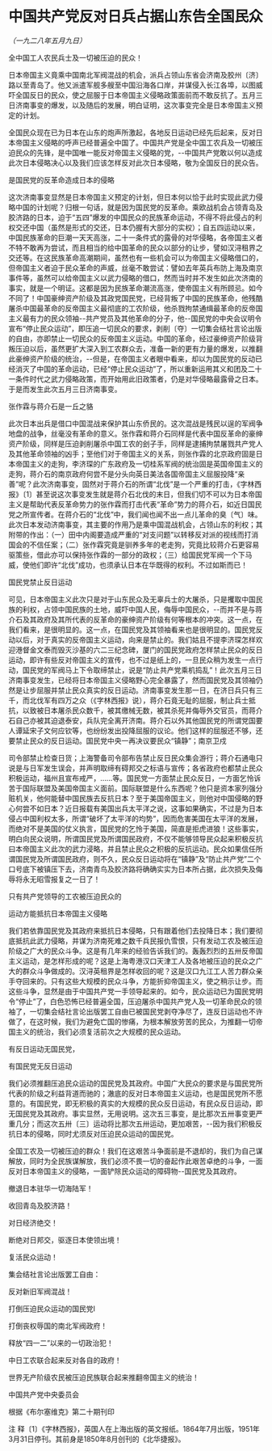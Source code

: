 # 中国共产党反对日兵占据山东告全国民众

*（一九二八年五月九日）*

全中国工人农民兵士及一切被压迫的民众！

日本帝国主义竟乘中国南北军阀混战的机会，派兵占领山东省会济南及胶州〔济〕路以至青岛了。他又派遣军舰多艘至中国沿海各口岸，并谋侵入长江各埠，以图威吓全国反日的民众，使之屈服于日本帝国主义侵略政策面前而不敢反抗了。五月三日济南事变的爆发，以及随后的发展，明白证明，这次事变完全是日本帝国主义预定的计划。

全国民众现在已为日本在山东的炮声所激起，各地反日运动已经先后起来，反对日本帝国主义侵略的呼声已经普遍全中国了。中国共产党是全中国工农兵及一切被压迫民众的先锋，是中国唯一能反对帝国主义侵略的党，--中国共产党敢以何以造成此次日本侵略决心以及我们应该怎样反对此次日本侵略，敬为全国反日的民众告。

是国民党的反革命造成日本的侵略

这次济南事变显然是日本帝国主义预定的计划，但日本何以恰于此时实现此武力侵略中国的计划呢？归根一句话，就是因为国民党的反革命。乘欧战机会占领青岛及胶济路的日本，迫于“五四”爆发的中国民众的民族革命运动，不得不将此侵占的利权交还中国（虽然是形式的交还，日本仍握有大部分的实权）；自五四运动以来，中国民族革命的巨潮一天天高涨，二十一条件式的露骨的对华侵略，各帝国主义者不特不敢再为尝试，而且相当的给中国革命的民众以部分的让步，譬如汉浔租界之交还等。在这民族革命高潮期间，虽然也有一些机会可以为帝国主义侵略借口的，但帝国主义者迫于民众革命的声威，丝毫不敢尝试：譬如去年英兵布防上海及南京事件等，虽然可以给帝国主义以武力侵略的借口，然而当时并不发生如此次济南的事实，就是一个明证。这都是因为民族革命潮流高涨，使帝国主义有所顾忌。如今不同了！中国豪绅资产阶级及其政党国民党，已经背叛了中国的民族革命，他残酷屠杀中国最革命的反帝国主义最彻底的工农阶级，他杀戮拘禁通缉最革命的反帝国主义最有力的民众领袖--共产党员及其他革命的分子，他--国民党的中央会议明令宣布“停止民众运动”，即压追一切民众的要求，剥削〔夺〕一切集会结社言论出版的自由，亦即禁止一切民众的反帝国主义运动。中国的革命，经过豪绅资产阶级背叛压迫以后，虽然更扩大深入到工农群众去，准备一新的更有力量的爆发，以推翻此豪绅资产阶级的统治，--但是，在帝国主义者眼中看来，却以为国民党的反动已经消灭了中国的革命运动，已经“停止民众运动”了，所以重新运用其义和团及二十一条件时代之武力侵略政策，而开始用此旧政策者，仍是对华侵略最露骨之日本。于是而发生此次五月三日济南事变。

张作霖与蒋介石是一丘之貉

此次日本出兵是借口中国混战来保护其山东侨民的。这次混战是残民以逞的军阀争地盘的战争，丝毫没有革命的意义。张作霖和蒋介石同样是代表中国反革命的豪绅资产阶级，同样是压迫剥削屠杀中国工农的刽子手，同样是逮捕拘禁屠戮共产党人及其他革命领袖的凶手；至他们对于帝国主义的关系，则张作霖的北京政府固是日本帝国主义的走狗，李济琛的广东政府及一切桂系军阀的统治固是英国帝国主义的走狗，蒋介石的南京政府何尝不是分头向英日美法各国帝国主义屈服投降“亲善”呢？此次济南事变，固然对于蒋介石的所谓“北伐”是一个严重的打击，《字林西报》〔1〕甚至说这次事变发生就是蒋介石北伐的末日，但我们切不可以为日本帝国主义是帮助代表反革命势力的张作霖而打击代表“革命”势力的蒋介石，如近日国民党之所宣传者。在蒋介石的“北伐”中，我们闻也闻不出一点儿革命的臭〔气〕味。此次日本发动济南事变，其主要的作用乃是乘中国混战机会，占领山东的利权；其附带的作出：（一）田中内阁要造成严重的“对支问题”以转移反对派的视线而打消国会的不信任案；（二）张作霖究竟是驯养多年的老走狗，究竟比较蒋介石更容易驱策些，借此亦可以保持张作霖的一部分的政权；（三）给国民党军阀一个下马威，使他们即许“北伐”成功，也须承认日本在华既得的权利。不过如斯而已！

国民党禁止反日运动

可见，日本帝国主义此次只是对于山东民众及无辜兵士的大屠杀，只是攫取中国民族的利权，占领中国民族的土地，威吓中国人民，侮辱中国民众，--而并不是与蒋介石及其政府及其所代表的反革命的豪绅资产阶级有何等根本的冲突。这一点，在我们看来，是很明显的。这一点，在国民党及其领袖看来也是很明显的。国民党反动以后，对于真实的反帝国主义运动，向来是禁止的。我们姑且不提李济琛怎样欢迎港督金文泰而毁灭沙基的六二三纪念碑，厦门的国民党政府怎样禁止民众的反日运动，即许有些反对帝国主义的宣传，也不过是纸上的，一旦民众稍为发生一点行动，国民党的军阀马上下令取缔禁止，说是“防止共产党乘机捣乱”！此次五月三日济南事变发生，已经将日本帝国主义侵略野心完全暴露了，然而国民党及其领袖仍然是让步屈服并禁止民众真实的反日运动。济南事变发生那一日，在济日兵只有三千，而北伐军有四万之众（《字林西报》说），蒋介石竟无耻的屈服，制止兵士抵抗，以致被日本屠杀民众数千，被其缴械无数，被其杀死并侮辱外交官员，而蒋介石自己亦被其迫退泰安，兵队完全离开济南。蒋介石以外其他国民党的所谓党国要人谭延宋子文何应钦等，也纷纷发出投降屈服的议论。他们这样的屈服还不够，还要禁止民众的反日运动。国民党中央一再决议要民众“镇静”；南京卫戍

司令部禁止检查日货；上海警备司令部布告禁止反日民众集会游行；蒋介石通电只说是与日军发生误会，并声明取缔有碍邦交之标语与宣传；各省政府也都禁止民众积极运动，福州且宣布戒严，……等。国民党一方面禁止民众反日，一方面乞怜诉苦于国际联盟及美国帝国主义面前。国际联盟是什么东西呢？他只是资本家列强分赃机关，他何能替中国民族去反抗日本？至于美国帝国主义，则他对中国侵略的野心何尝不如日本？近日报载有美国出兵太平洋之说，这事如果确实，不过是为日本侵占中国利权太多，所谓“破坏了太平洋的均势”，因而危害美国在太平洋的发展，而绝对不是美国的仗义执言，国民党的乞怜于美国，简直是拒虎进狼！这些事实，明白向民众说明，所谓国民党及所谓国民政府，不仅不能够领导民众起来积极反抗曰本帝国主义此次的武力浸略，并且禁止民众之积极的反抗运动。民众如果信任所谓国民党及所谓国民政府，则不久，民众反日运动将在“镇静”及“防止共产党”二个口号底下被镇压下去，济南青鸟及胶济路将确确实实为日本所占据，此次损失及侮辱将永无昭雪报复之一日了！

只有共产党领导的工农被压迫民众的

运动方能抵抗日本帝国主义侵略

我们若依靠国民党及其政府来抵抗日本侵略，只有跟着他们去投降日本；我们要彻底抵抗此武力侵略，并谋为济南死难之数千兵民报仇雪恨，只有发动工农及被压迫阶级之广大的民众斗争。这是有几年来的经验告诉我们的。轰轰烈烈的五卅反帝国主义运动，是怎样形成的呢？这是上海粤港汉口天津工人及各地被压迫的民众之广大的群众斗争做成的。汉浔英租界是怎样收回的呢？这是汉口九江工人苦力群众亲手夺回来的。只有这些大规模的民众斗争，方能折抑帝国主义，使之稍示让步。而这些斗争，显然是由于中国共产党一手领导起来的。如今，民众运动已为国民党明令“停止”了，白色恐怖已经普遍全国，压迫屠杀中国共产党人及一切革命民众的领袖了，一切集会结社言论出版罢工自由已被国民党剥夺净尽了，连反日运动也不许做了，在这时候，我们为避免亡国的惨痛，为根本解放劳苦的民众，为推翻一切帝国主义的统治，我们必须复活前次之大规模的民众运动。

有反日运动无国民党，

有国民党无反日运动

我们必须推翻压追民众运动的国民党及其政府。中国广大民众的要求是与国民党所代表的阶级之利益背道而驰的；澈底的反对日本帝国主义运动，也是国民党所不愿意的。有国民党，即无积极的真实的大规模的民众反日运动，有民众反日运动，即无国民党及其政府。事实显然，无用说明。这次五三事变，是比那次五卅事变更严重几分；而这次五卅〔三〕运动将比那次五卅运动，更加艰苦，--因为我们积极反抗日本的侵略，同时尤须反对压迫民众运动的国民党。

全国工农及一切被压迫的群众！我们在这艰苦斗争面前是不退却的，我们为自己谋解放，同时为全民族谋解放，我们必须不畏一切的奋起作此艰苦卓绝的斗争，一面反对日本帝国主义的侵略，一面铲除民众运动的障碍物--国民党及其政府。

撤退日本驻华一切海陆军！

收回青岛及胶济路！

对日经济绝交！

断绝对日邦交，驱逐日本使领出境！

复活民众运动！

集会结社言论出版罢工自由：

反对新旧军阀混战！

打倒压迫民众运动的国民党I

打倒丧权辱国的南北军阀政府！

释放“四一二”以来的一切政治犯！

中日工农联合起来反对各自的政府！

世界无产阶级农民被压迫民族联合起来推翻帝国主义的统治！

中国共产党中央委员会

根据《布尔塞维克》第二十期刊印

注 释〔1〕《字林西报》，英国人在上海出版的英文报纸。1864年7月出版，1951年3月31日停刊。其前身是1850年8月创刊的《北华捷报》。


